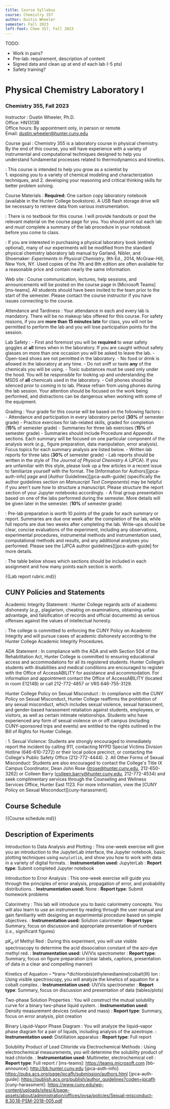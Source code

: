 ```yaml
---
title: Course Syllabus
course: Chemistry 357
author: Dustin Wheeler
semester: Fall 2023
left-foot: Chem 357, Fall 2023
---
```

TODO: 
- Work in pairs?
- Pre-lab: requirement, description of content
- Signed data and clean up at end of each lab (-5 pts)
- Safety training? 

# Physical Chemistry Laboratory I

### Chemistry 355, Fall 2023

Instructor
: Dustin Wheeler, Ph.D.  
Office: HN1313B  
Office hours: By appointment only, in person or remote  
Email: <dustin.wheeler@hunter.cuny.edu>

Course goal
: Chemistry 355 is a laboratory course in physical chemistry. By the end of this course, you will have experience with a variety of instrumental and computational techniques designed to help you understand fundamental processes related to thermodynamics and kinetics.

: This course is intended to help you grow as a scientist by  
	1. exposing you to a variety of chemical modeling and characterization techniques, and 
	2. developing your reasoning and critical thinking skills for better problem solving.

Course Materials
: **Required:** One carbon copy laboratory notebook (available in the Hunter College bookstore). A USB flash storage drive will be necessary to retrieve data from various instrumentation.

: There is no textbook for this course. I will provide handouts or post the relevant material on the course page for you. You should print out each lab and _must_ complete a summary of the lab procedure in your notebook before you come to class.

: If you are interested in purchasing a physical laboratory book (entirely optional), many of our experiments will be modified from the standard physical chemistry laboratory lab manual by Garland, Nibler, and Shoemaker: _Experiments in Physical Chemistry,_ 9th Ed., 2014, McGraw-Hill, New York, NY. Used copies of the 7th and 8th edition are often available for a reasonable price and contain nearly the same information.

Web site
: Course communication, lectures, help sessions, and announcements will be posted on the course page in [Microsoft Teams][ms-teams]. All students should have been invited to the team prior to the start of the semester. Please contact the course instructor if you have issues connecting to the course. <!--Instructions on how to access the course website on Blackboard can be found on the [Hunter College BlackBoard Announcement page][bb-announce]. In addition to instructions for individual labs, announcements and additional resources will occasionally be posted on Blackboard. -->

Attendance and Tardiness
: Your attendance in each and every lab is mandatory. There will be no makeup labs offered for this course. For safety reasons, if you are **more than 15 minutes late** for class, you will not be permitted to perform the lab and you will lose participation points for the session.

<!-- BREAK -->

Lab Safety
: 
	- First and foremost you will be **required** to wear safety goggles at **all** times when in the laboratory. If you are caught without safety glasses on more than one occasion you will be asked to leave the lab.
	- Open-toed shoes are not permitted in the laboratory. 
	- No food or drink is allowed in the laboratory at any time. 
	- Do not sniff or taste **any** of the chemicals you will be using. 
	- Toxic substances must be used only under the hood. You will be responsible for looking up and understanding the MSDS of **all** chemicals used in the laboratory. 
	- Cell phones should be silenced prior to coming in to lab. Please refrain from using phones during the lab session. Your attention should be focused on the work being performed, and distractions can be dangerous when working with some of the equipment.

Grading
: Your grade for this course will be based on the following factors:
: 
	- Attendance and participation in every laboratory period (**30%** of semester grade) 
	- Practice exercises for lab-related skills, graded for completion (**15%** of semester grade)
	- Summaries for three lab exercises (**15%** of semester grade) 
		- Summaries should include Procedure and Appendix sections. Each summary will be focused on one particular component of the analysis work (_e.g.,_ figure preparation, data manipulation, error analysis). Focus topics for each summary analysis are listed below. 
	- Written lab reports for three labs (**30%** of semester grade) 
		- Lab reports should be written in the style of _The Journal of Physical Chemistry A_ (JPCA). If you are unfamiliar with this style, please look up a few articles in a recent issue to familiarize yourself with the format. The [Information for Authors][jpca-auth-info] page and [Author Guidelines][jpca-auth-guide] (specifically the author guidelines section on _Manuscript Text Components_) may be helpful if you aren't sure how to structure a manuscript. Please structure the report section of your Jupyter notebooks accordingly. 
	- A final group presentation based on one of the labs performed during the semester. More details will be given later in the semester. (**10%** of semester grade)

: Pre-lab preparation is worth 10 points of the grade for each summary or report. Summaries are due one week after the completion of the lab, while full reports are due two weeks after completing the lab. Write-ups should be clear, concise evaluations of the experiment, including any observations, experimental procedures, instrumental methods and instrumentation used, computational methods and results, and any additional analyses you performed. Please see the [JPCA author guidelines][jpca-auth-guide] for more details.

: The table below shows which sections should be included in each assignment and how many points each section is worth.

<!--BREAK-->

{{Lab report rubric.md}}

<!--BREAK-->

## CUNY Policies and Statements

Academic Integrity Statement
: Hunter College regards acts of academic dishonesty (_e.g.,_ plagiarism, cheating on examinations, obtaining unfair advantage, and falsification of records and official documents) as serious offenses against the values of intellectual honesty.

: The college is committed to enforcing the CUNY Policy on Academic Integrity and will pursue cases of academic dishonesty according to the Hunter College Academic Integrity Procedures.

ADA Statement
: In compliance with the ADA and with Section 504 of the Rehabilitation Act, Hunter College is committed to ensuring educational access and accommodations for all its registered students. Hunter College’s students with disabilities and medical conditions are encouraged to register with the Office of AccessABILITY for assistance and accommodation. For information and appointment contact the Office of AccessABILITY (located in room E1214B) or call 212-772-4857 or VRS 646-755-3129.

Hunter College Policy on Sexual Misconduct
: In compliance with the CUNY Policy on Sexual Misconduct, Hunter College reaffirms the prohibition of any sexual misconduct, which includes sexual violence, sexual harassment, and gender-based harassment retaliation against students, employees, or visitors, as well as certain intimate relationships. Students who have experienced any form of sexual violence on or off campus (including CUNY-sponsored trips and events) are entitled to the rights outlined in the Bill of Rights for Hunter College.

: 
	1. Sexual Violence: Students are strongly encouraged to immediately report the incident by calling 911, contacting NYPD Special Victims Division Hotline (646-610-7272) or their local police precinct, or contacting the College's Public Safety Office (212-772-4444). 
	2. All Other Forms of Sexual Misconduct: Students are also encouraged to contact the College's Title IX Campus Coordinator, Dean John Rose (<jtrose@hunter.cuny.edu>, 212-650-3262) or Colleen Barry (<colleen.barry@hunter.cuny.edu>, 212-772-4534) and seek complimentary services through the Counseling and Wellness Services Office, Hunter East 1123. For more information, view the [CUNY Policy on Sexual Misconduct][cuny-harassment].

<!-- BREAK -->

## Course Schedule

{{Course schedule.md}}

<!--BREAK-->

## Description of Experiments

Introduction to Data Analysis and Plotting
: This one-week exercise will give you an introduction to the JupyterLab interface, the Jupyter notebook, basic plotting techniques using `matplotlib`, and show you how to work with data in a variety of digital formats.
: **Instrumentation used:** JupyterLab
: **Report type**: Submit completed Jupyter notebook

Introduction to Error Analysis
: This one-week exercise will guide you through the principles of error analysis, propagation of error, and probability distributions.
: **Instrumentation used:** None
: **Report type**: Submit homework problems

Calorimetry
: This lab will introduce you to basic calorimetry concepts. You will also learn to use an instrument by reading through the user manual and gain familiarity with designing an experimental procedure based on simple objectives. 
: **Instrumentation used:** Solution calorimeter
: **Report type**: Summary, focus on discussion and appropriate presentation of numbers (_i.e.,_ significant figures)

p*K<sub>a</sub>* of Methyl Red
: During this experiment, you will use visible spectroscopy to determine the acid dissociation constant of the azo-dye methyl red. 
: **Instrumentation used:** UV/Vis spectrometer
: **Report type**: Summary, focus on figure preparation (clear labels, captions, presentation of data in a clear and compelling manner)

Kinetics of Aquation – *trans-*dichlorobis(ethylenediamine)cobalt(III) Ion
: Using visible spectroscopy, you will analyze the kinetics of aquation for a cobalt complex. 
: **Instrumentation used:** UV/Vis spectrometer
: **Report type**: Summary, focus on discussion and presentation of data (tables/plots)

<!--BREAK-->

Two-phase Solution Properties
: You will construct the mutual solubility curve for a binary two-phase liquid system.
: **Instrumentation used:** Density measurement devices (volume and mass)
: **Report type**: Summary, focus on error analysis, plot creation

Binary Liquid–Vapor Phase Diagram
: You will analyze the liquid–vapor phase diagram for a pair of liquids, including analysis of the azeotrope.
: **Instrumentation used:** Distillation apparatus
: **Report type**: Full report

Solubility Product of Lead Chloride via Electrochemical Methods
: Using electrochemical measurements, you will determine the solubility product of lead chloride.
: **Instrumentation used:** Multimeter, electrochemical cell
: **Report type**: Full report
/
[ms-teams]: https://teams.microsoft.com
[bb-announce]: http://bb.hunter.cuny.edu
[jpca-auth-info]: https://pubs.acs.org/page/jpcafh/submission/authors.html
[jpca-auth-guide]: https://publish.acs.org/publish/author_guidelines?coden=jpcafh
[cuny-harassment]: https://www.cuny.edu/wp-content/uploads/sites/4/page-assets/about/administration/offices/ovsa/policies/Sexual-misconduct-8.30.18-PSM-2018-005.pdf
